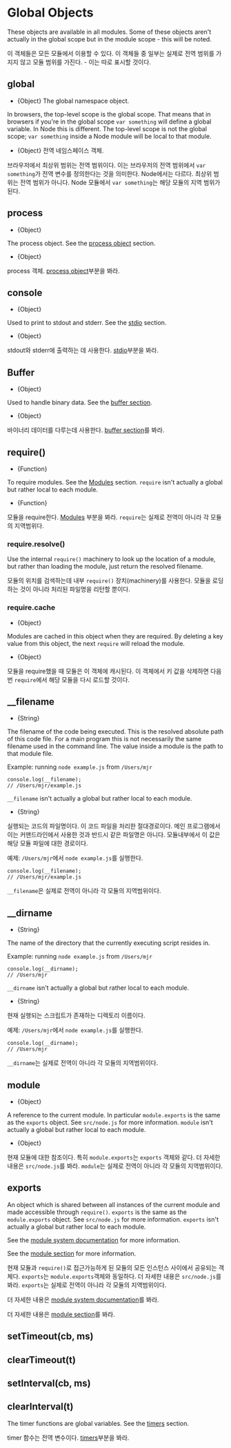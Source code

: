 # Global Objects

<!--english start-->

<!-- type=misc -->

These objects are available in all modules. Some of these objects aren't
actually in the global scope but in the module scope - this will be noted.

<!--english end-->

<!-- type=misc -->

이 객체들은 모든 모듈에서 이용할 수 있다. 이 객체들 중 일부는 실제로 전역 범위를 가지지
않고 모듈 범위를 가진다. - 이는 따로 표시할 것이다.

## global

<!--english start-->

<!-- type=global -->

* {Object} The global namespace object.

In browsers, the top-level scope is the global scope. That means that in
browsers if you're in the global scope `var something` will define a global
variable. In Node this is different. The top-level scope is not the global
scope; `var something` inside a Node module will be local to that module.

<!--english end-->

<!-- type=global -->

* {Object} 전역 네임스페이스 객체.

브라우저에서 최상위 범위는 전역 범위이다. 이는 브라우저의 전역 범위에서 `var something`가
전역 변수를 정의한다는 것을 의미한다. Node에서는 다르다. 최상위 범위는 전역 범위가 아니다.
Node 모듈에서 `var something`는 해당 모듈의 지역 범위가 된다.

## process

<!--english start-->

<!-- type=global -->

* {Object}

The process object. See the [process object](process.html#process) section.

<!--english end-->

<!-- type=global -->

* {Object}

process 객체. [process object](process.html#process)부분을 봐라.

## console

<!--english start-->

<!-- type=global -->

* {Object}

Used to print to stdout and stderr. See the [stdio](stdio.html) section.

<!--english end-->

<!-- type=global -->

* {Object}

stdout와 stderr에 출력하는 데 사용한다. [stdio](stdio.html)부분을 봐라.

## Buffer

<!--english start-->

<!-- type=global -->

* {Object}

Used to handle binary data. See the [buffer section](buffer.html).

<!--english end-->

<!-- type=global -->

* {Object}

바이너리 데이터를 다루는데 사용한다. [buffer section](buffer.html)를 봐라.

## require()

<!--english start-->

<!-- type=var -->

* {Function}

To require modules. See the [Modules](modules.html#modules) section.
`require` isn't actually a global but rather local to each module.


<!--english end-->

<!-- type=var -->

* {Function}

모듈을 require한다. [Modules](modules.html#modules) 부분을 봐라.
`require`는 실제로 전역이 아니라 각 모듈의 지역범위다.


### require.resolve()

<!--english start-->

Use the internal `require()` machinery to look up the location of a module,
but rather than loading the module, just return the resolved filename.

<!--english end-->

모듈의 위치를 검색하는데 내부 `require()` 장치(machinery)를 사용한다. 모듈을 로딩하는 
것이 아니라 처리된 파일명을 리턴할 뿐이다.

### require.cache

<!--english start-->

* {Object}

Modules are cached in this object when they are required. By deleting a key
value from this object, the next `require` will reload the module.

<!--english end-->

* {Object}

모듈을 require했을 때 모듈은 이 객체에 캐시된다. 이 객체에서 키 값을 삭제하면 다음 번
`require`에서 해당 모듈을 다시 로드할 것이다.

## __filename

<!--english start-->

<!-- type=var -->

* {String}

The filename of the code being executed.  This is the resolved absolute path
of this code file.  For a main program this is not necessarily the same
filename used in the command line.  The value inside a module is the path
to that module file.

Example: running `node example.js` from `/Users/mjr`

    console.log(__filename);
    // /Users/mjr/example.js

`__filename` isn't actually a global but rather local to each module.

<!--english end-->

<!-- type=var -->

* {String}

실행되는 코드의 파일명이다. 이 코드 파일을 처리한 절대경로이다. 메인 프로그램에서 이는
커맨드라인에서 사용한 것과 반드시 같은 파일명은 아니다. 모듈내부에서 이 값은 해당 모듈 파일에
대한 경로이다. 

예제: `/Users/mjr`에서 `node example.js`를 실행한다.

    console.log(__filename);
    // /Users/mjr/example.js

`__filename`은 실제로 전역이 아니라 각 모듈의 지역범위이다.

## __dirname

<!--english start-->

<!-- type=var -->

* {String}

The name of the directory that the currently executing script resides in.

Example: running `node example.js` from `/Users/mjr`

    console.log(__dirname);
    // /Users/mjr

`__dirname` isn't actually a global but rather local to each module.


<!--english end-->

<!-- type=var -->

* {String}

현재 실행되는 스크립트가 존재하는 디렉토리 이름이다.

예제: `/Users/mjr`에서 `node example.js`를 실행한다.

    console.log(__dirname);
    // /Users/mjr

`__dirname`는 실제로 전역이 아니라 각 모듈의 지역범위이다.


## module

<!--english start-->

<!-- type=var -->

* {Object}

A reference to the current module. In particular
`module.exports` is the same as the `exports` object. See `src/node.js`
for more information.
`module` isn't actually a global but rather local to each module.


<!--english end-->

<!-- type=var -->

* {Object}

현재 모듈에 대한 참조이다. 특히 `module.exports`는 `exports` 객체와 같다.
더 자세한 내용은 `src/node.js`를 봐라.
`module`는 실제로 전역이 아니라 각 모듈의 지역범위이다.


## exports

<!--english start-->

<!-- type=var -->

An object which is shared between all instances of the current module and
made accessible through `require()`.
`exports` is the same as the `module.exports` object. See `src/node.js`
for more information.
`exports` isn't actually a global but rather local to each module.

See the [module system documentation](modules.html) for more
information.

See the [module section](modules.html) for more information.

<!--english end-->

<!-- type=var -->

현재 모듈과 `require()`로 접근가능하게 된 모듈의 모든 인스턴스 사이에서 공유되는 객체다.
`exports`는 `module.exports`객체와 동일하다. 더 자세한 내용은 `src/node.js`를 봐라.
`exports`는 실제로 전역이 아니라 각 모듈의 지역범위이다. 

더 자세한 내용은 [module system documentation](modules.html)를 봐라.

더 자세한 내용은 [module section](modules.html)를 봐라.

## setTimeout(cb, ms)
## clearTimeout(t)
## setInterval(cb, ms)
## clearInterval(t)

<!--english start-->

<!--type=global-->

The timer functions are global variables. See the [timers](timers.html) section.

<!--english end-->

<!--type=global-->

timer 함수는 전역 변수이다. [timers](timers.html)부분을 봐라.
